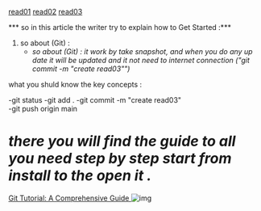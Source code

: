 [read01](read01.md)
[read02](read02.md)
[read03](read03.md)

*** so in this article the writer try to explain how to Get Started :***
1. so about (Git) :
   - *so about (Git) : it work by take snapshot, and when     you do any up date it will be updated and it not             need to internet connection 
          ("git commit  -m "create read03"")*


what you shuld know the  key concepts :

-git status
-git add  . 
-git commit  -m "create read03"   
-git push origin main 





*there you will find the guide to all you need step by step start from install to the open it .*
===============

[Git Tutorial: A Comprehensive Guide
](https://blog.udemy.com/git-tutorial-a-comprehensive-guide/#2_1)
![img](https://blog.udemy.com/wp-content/uploads/2015/08/banner_GIT.jpg)
